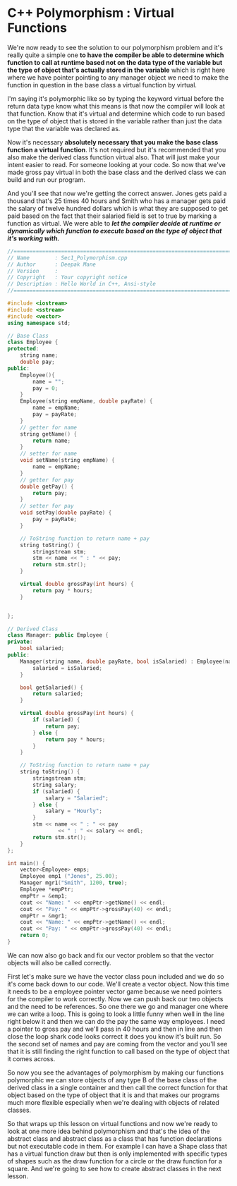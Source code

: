 # C++ Polymorphism : Virtual Functions

We're now ready to see the solution to our polymorphism problem and it's really quite a simple one __to have the compiler be able to determine which function to call at runtime based not on the data type of the variable but the type of object that's actually stored in the variable__ which is right here where we have pointer pointing to any manager object we need to make the function in question in the base class a virtual function by virtual.

I'm saying it's polymorphic like so by typing the keyword virtual before the return data type know what this means is that now the compiler will look at that function. Know that it's virtual and determine which code to run based on the type of object that is stored in the variable rather than just the data type that the variable was declared as. 

Now it's necessary __absolutely necessary that you make the base class function a virtual function__. It's not required but it's recommended that you also make the derived class function virtual also. That will just make your intent easier to read. For someone looking at your code. So now that we've made gross pay virtual in both the base class and the derived class we can build and run our program.

And you'll see that now we're getting the correct answer. Jones gets paid a thousand that's 25 times 40 hours and Smith who has a manager gets paid the salary of twelve hundred dollars which is what they are supposed to get paid based on the fact that their salaried field is set to true by marking a function as virtual. We were able to __*let the compiler decide at runtime or dynamically which function to execute based on the type of object that it's working with.*__ 

```cpp
//============================================================================
// Name        : Sec1_Polymorphism.cpp
// Author      : Deepak Mane
// Version     :
// Copyright   : Your copyright notice
// Description : Hello World in C++, Ansi-style
//============================================================================

#include <iostream>
#include <sstream>
#include <vector>
using namespace std;

// Base Class
class Employee {
protected:
	string name;
	double pay;
public:
	Employee(){
		name = "";
		pay = 0;
	}
	Employee(string empName, double payRate) {
		name = empName;
		pay = payRate;
	}
	// getter for name
	string getName() {
		return name;
	}
	// setter for name
	void setName(string empName) {
		name = empName;
	}
	// getter for pay
	double getPay() {
		return pay;
	}
	// setter for pay
	void setPay(double payRate) {
		pay = payRate;
	}

	// ToString function to return name + pay
	string toString() {
		stringstream stm;
		stm << name << " : " << pay;
		return stm.str();
	}

	virtual double grossPay(int hours) {
		return pay * hours;
	}


};

// Derived Class
class Manager: public Employee {
private:
	bool salaried;
public:
	Manager(string name, double payRate, bool isSalaried) : Employee(name, payRate) {
		salaried = isSalaried;
	}

	bool getSalaried() {
		return salaried;
	}

	virtual double grossPay(int hours) {
		if (salaried) {
			return pay;
		} else {
			return pay * hours;
		}
	}

	// ToString function to return name + pay
	string toString() {
		stringstream stm;
		string salary;
		if (salaried) {
			salary = "Salaried";
		} else {
			salary = "Hourly";
		}
		stm << name << " : " << pay
				<< " : " << salary << endl;
		return stm.str();
	}
};

int main() {
	vector<Employee> emps;
	Employee emp1 ("Jones", 25.00);
	Manager mgr1("Smith", 1200, true);
	Employee *empPtr;
	empPtr = &emp1;
	cout << "Name: " << empPtr->getName() << endl;
	cout << "Pay: " << empPtr->grossPay(40) << endl;
	empPtr = &mgr1;
	cout << "Name: " << empPtr->getName() << endl;
	cout << "Pay: " << empPtr->grossPay(40) << endl;
	return 0;
}

```
We can now also go back and fix our vector problem so that the vector objects will also be called correctly.

First let's make sure we have the vector class poun included and we do so it's come back down to our code. We'll create a vector object. Now this time it needs to be a employee pointer vector game because we need pointers for the compiler to work correctly. Now we can push back our two objects and the need to be references. So one there we go and manager one where we can write a loop. This is going to look a little funny when well in the line right below it and then we can do the pay the same way employees. I need a pointer to gross pay and we'll pass in 40 hours and then in line and then close the loop shark code looks correct it does you know it's built run. So the second set of names and pay are coming from the vector and you'll see that it is still finding the right function to call based on the type of object that it comes across.

So now you see the advantages of polymorphism by making our functions polymorphic we can store objects of any type B of the base class of the derived class in a single container and then call the correct function for that object based on the type of object that it is and that makes our programs much more flexible especially when we're dealing with objects of related classes.

So that wraps up this lesson on virtual functions and now we're ready to look at one more idea behind polymorphism and that's the idea of the abstract class and abstract class as a class that has function declarations but not executable code in them. For example I can have a Shape class that has a virtual function draw but then is only implemented with specific types of shapes such as the draw function for a circle or the draw function for a square. And we're going to see how to create abstract classes in the next lesson.
